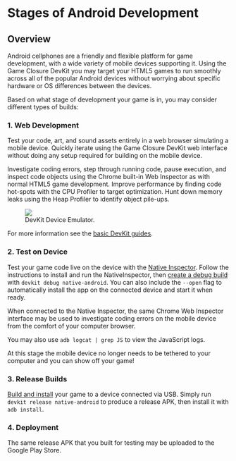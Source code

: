 # Stages of Android Development

## Overview

Android cellphones are a friendly and flexible platform for game development,
with a wide variety of mobile devices supporting it.  Using the Game
Closure DevKit you may target your HTML5 games to run smoothly across
all of the popular Android devices without worrying about specific
hardware or OS differences between the devices.

Based on what stage of development your game is in, you may consider different
types of builds:

### 1. Web Development

Test your code, art, and sound assets entirely in a web browser simulating a
mobile device.  Quickly iterate using the Game Closure DevKit web interface
without doing any setup required for building on the mobile device.

Investigate coding errors, step through running code, pause execution, and
inspect code objects using the Chrome built-in Web Inspector as with normal
HTML5 game development.  Improve performance by finding code hot-spots with the
CPU Profiler to target optimization.  Hunt down memory leaks using the Heap
Profiler to identify object pile-ups.

<div class="figure-wrapper">
<figure>
<img src="./assets/game-walkthrough/game-console.png"></img>
<figcaption>DevKit Device Emulator.</figcaption>
</figure>
</div>

For more information see the [basic DevKit guides](../guide/install.html).

### 2. Test on Device

Test your game code live on the device with the [Native
Inspector](./native-remote-debug). Follow the instructions to install
and run the NativeInspector, then [create a debug build](./android-build.html)
with `devkit debug native-android`. You can also include the `--open` flag
to automatically install the app on the connected device and start it when
ready.

When connected to the Native Inspector, the same Chrome Web Inspector interface
may be used to investigate coding errors on the mobile device from the comfort
of your computer browser.

You may also use `adb logcat | grep JS` to view the JavaScript logs.

At this stage the mobile device no longer needs to be tethered to your computer
and you can show off your game!

### 3. Release Builds

[Build and install](./android-build.html) your game to a device connected via
USB.  Simply run `devkit release native-android` to produce a release APK,
then install it with `adb install`.

### 4. Deployment

The same release APK that you built for testing may be uploaded to the Google
Play Store.

